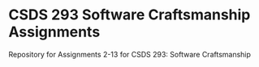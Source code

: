 # CSDS 293 Software Craftsmanship Assignments

Repository for Assignments 2-13 for CSDS 293: Software Craftsmanship
